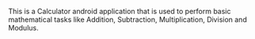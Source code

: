 This is a Calculator android application that is used to perform basic mathematical tasks like Addition, Subtraction, Multiplication, Division and Modulus.

